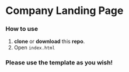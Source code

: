 # Company Landing Page

### How to use

1. **clone** or **download** this **repo**.
2. Open ```index.html``` 

### Please use the template as you wish!
